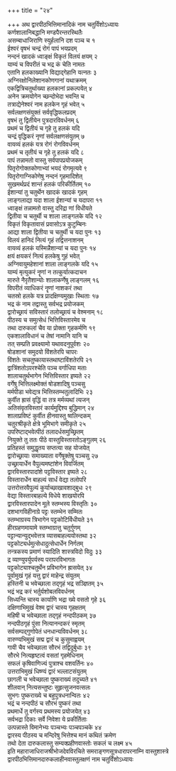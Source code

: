 +++
title = "२४"

+++
अथ द्वारपीठभित्तिमानादिकं नाम चतुर्विंशोऽध्यायः  
कर्णशालानिबद्धानि मण्डपैरन्तरस्थितैः  
असम्बाधाजिराणि स्युर्हलानि दश पञ्च च १  
ईश्वरं वृषभं चन्द्रं रोगं पापं भयप्रदम्  
नन्दनं खादकं ध्वाङ्क्षं विकृतं विलयं क्षयम् २  
याम्यं च विपरीतं च भद्र कं चेति नामतः  
एतानि हलकाख्यानि विद्याद्गेहानि यत्नतः ३  
अग्निरक्षोनिलेशानकोणगानां यथाक्रमम्  
एकद्वित्रिचतुर्थाख्या हलकानां प्रकल्पयेत् ४  
अनेन क्रमयोगेन च्छन्दोभेदा भवन्ति च  
तत्राद्येनेश्वरं नाम हलकेन गृहं भवेत् ५  
सर्वलक्षणसंयुक्तं सर्ववृद्धिफलप्रदम्  
वृषभं तु द्वितीयेन पुत्रदारविवर्धनम् ६  
प्रथमं च द्वितीयं च गृहे तु हलकं यदि  
चन्द्रं वृद्धिकरं नृणां सर्वलक्षणसंयुतम् ७  
वायव्यं हलकं यत्र रोगं रोगविवर्धनम्  
प्रथमं च तृतीयं च गृहे तु हलकं यदि ८  
पापं तन्नामतो वास्तु सर्वपापप्रयोजकम्  
पितृरोगोक्तकोणाभ्यां भयदं रोगमृत्यवे ९  
पितृरोगाग्निकोणेषु नन्दनं गृहमादिशेत्  
सुखमर्थप्रदं शान्तं हलकं परिकीर्तितम् १०  
ईशान्यां तु चतुर्थेन खादकं खादकं गृहम्  
लाङ्गलाद्या यदा शाला ईशान्यां च यदापरा ११  
ध्वाङ्क्षं तन्नामतो वास्तु दरिद्रा णां विधीयते  
द्वितीया च चतुर्थी च शाला लाङ्गलके यदि १२  
विकृतं विकृतावासं प्रवासोऽत्र कुटुम्बिनः  
आद्या शाला द्वितीया च चतुर्थी च यदा पुनः १३  
विलयं हानिदं नित्यं गृहं तद्वित्तनाशनम्  
वायव्यं हलकं यस्मिन्नैशान्यां च यदा पुनः १४  
क्षयं क्षयकरं नित्यं हलकेषु गुहं भवेत्  
अग्निवायुमहेशानां शाला लाङ्गलके यदि १५  
याम्यं मृत्युकरं नॄणां न तत्कुर्यात्कदाचन  
मारुते नैरृतैशान्योः शालाकर्णेषु लाङ्गलम् १६  
विपरीतं व्याधिकरं नॄणां नाशकरं तथा  
चतस्रो हलके यत्र प्रादक्षिण्यमुखाः स्थिताः १७  
भद्र कं नाम तद्वास्तु सर्वभद्र प्रयोजकम्  
द्वारोच्छ्रायं सविस्तारं तलोच्छ्रायं च वेश्मनाम् १८  
पीठस्य च समुत्सेधं भित्तिविस्तारमेव च  
तथा दारुकलां चैव या प्रोक्ता गृहकर्मणि १९  
एकशालाविधानं च तेषां नामानि यानि च  
तत् सम्प्रति प्रवक्ष्यामो यथावदनुपूर्वशः २०  
षोडशानां समुदयो विंशतेरपि चापरः  
विंशतेः सचतुष्कायास्तथाष्टाविंशतेरपि २१  
द्वात्रिंशतोऽपरश्चेति पञ्च वर्गाधिपा मताः  
शालाचतुर्थभागेन भित्तिविस्तार इष्यते २२  
वर्गेषु भित्तिलक्ष्मोक्तं षोडशादिषु पञ्चसु  
मर्मपीडा भवेद्यत्र भित्तिस्तम्भतुलादिभिः २३  
कुर्वीत ह्रासं वृद्धिं वा तत्र मर्मव्यथां त्यजन्  
अतिसंवृतविस्तारं कार्यमुद्दिश्य बुद्धिमान् २४  
शालाप्रविष्टं कुर्वीत हीनवास्तु ष्वलिन्दकम्  
चतुरश्रीकृते क्षेत्रे भूमिभागे समीकृते २५  
उपरिष्टाद्भवेत्पीठं तलादर्धसमुच्छ्रितम्  
नियुक्ते तु ततः पीठे वास्तुविस्तारतोऽङ्गुलम् २६  
प्रतिहस्तं समुद्धृतय सप्तत्या सह योजयेत्  
द्वारोच्छ्रायाः समाख्याता वर्गेषूक्तेषु पञ्चसु २७  
उच्छ्रायार्धेन वैपुल्यमष्टांशेन विवर्जितम्  
द्वारविस्तारपादांशे पट्टविस्तार इष्यते २८  
विस्तारार्धेन बाहल्यं सार्धं वेद्या तलोपरि  
उत्तरोत्तरवैपुल्यं कुर्याच्छाखावशाद्बुधः २९  
वेद्या विस्तारबाहल्ये विधेये शाखयोरपि  
द्वारविस्तारपादेन मूले स्तम्भस्य विस्तृतिः ३०  
दशभागविहीनाग्रे पट्टः स्तम्भेन सम्मितः  
स्तम्भाग्रस्य त्रिभागेन पट्टकोटिर्विधीयते ३१  
हीरग्रहणमायामे स्तम्भाग्रात्तु चतुर्गुणम्  
पट्टान्यान्युद्भवेत्तत्र व्यासबाहल्ययोस्तथा ३२  
पट्टकोट्यर्धमुत्सेधादुत्सेधार्धेन निर्गतम्  
तन्त्रकस्य प्रमाणं स्यादिति शास्त्रविदो विदुः ३३  
द्र व्याण्युपर्युपर्यस्य परापरविभागतः  
पट्टकोट्याश्चतुर्थेन प्रविभागेन ह्रासयेत् ३४  
पूर्वामुखं गृहं यत्तु द्वारं माहेन्द्र संयुतम्  
हस्तिनी च भवेच्छाला तद्गृहं भद्र सञ्ज्ञितम् ३५  
भद्रं भद्र करं भर्तुर्यशोबलविवर्धनम्  
सिध्यन्ति चास्य कार्याणि भद्रा ख्ये वसतो गृहे ३६  
दक्षिणाभिमुखं वेश्म द्वारं चास्य गृहक्षतम्  
महिषी च भवेच्छाला तद्गृहं नन्दपीठकम् ३७  
नन्दपीठगृहं पुंसा नित्यानन्दकरं स्मृतम्  
सर्वसम्पद्गुणोपेतं धनधान्यविवर्धनम् ३८  
वारुण्यभिमुखं सद्म द्वारं च कुसुमाह्वयम्  
गावी चैव भवेच्छाला सौरभं तद्विदुर्बुधाः ३९  
सौरभे नित्यहृष्टत्वं वसतां गृहमेधिनाम्  
सफलं कृषिवाणिज्यं पुत्राश्च वशवर्तिनः ४०  
उत्तराभिमुखं धिष्ण्यं द्वारं भल्लाटसंयुतम्  
छागली च भवेच्छाला पुष्कराख्यं तदुच्यते ४१  
शीलवान् नित्यसन्तुष्टः सुहृत्सुजनवत्सलः  
सुभगः पुष्कराख्ये च बहुपुत्रधनान्वितः ४२  
भद्रं च नन्दपीठं च सौरभं पुष्करं तथा  
प्रथमार्धे तु वर्गस्य प्रथमस्य प्रयोजयेत् ४३  
सर्वभद्रा दिकाः सर्वे निवेशा ये प्रकीर्तिताः  
उत्पन्नास्ते विमानेभ्यः पञ्चभ्यः पञ्चपञ्चके ४४  
द्वारस्य पीठस्य च मन्दिरेषु भित्तेश्च मानं कथितं क्रमेण  
तथो देता दारुकलास्तु सम्यक्प्रहीणवास्तोः सकलं च लक्ष्म ४५  
इति महाराजाधिराजश्रीभोजदेवविरचिते समराङ्गणसूत्रधारापरनाम्नि
वास्तुशास्त्रे
द्वारपीठभित्तिमानदारुकलाहीनवास्तुलक्षणं
नाम चतुर्विंशोऽध्यायः  
   
